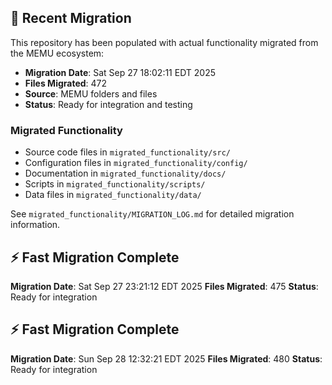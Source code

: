 
## 🔄 Recent Migration

This repository has been populated with actual functionality migrated from the MEMU ecosystem:

- **Migration Date**: Sat Sep 27 18:02:11 EDT 2025
- **Files Migrated**:      472
- **Source**: MEMU folders and files
- **Status**: Ready for integration and testing

### Migrated Functionality
- Source code files in `migrated_functionality/src/`
- Configuration files in `migrated_functionality/config/`
- Documentation in `migrated_functionality/docs/`
- Scripts in `migrated_functionality/scripts/`
- Data files in `migrated_functionality/data/`

See `migrated_functionality/MIGRATION_LOG.md` for detailed migration information.


## ⚡ Fast Migration Complete

**Migration Date**: Sat Sep 27 23:21:12 EDT 2025
**Files Migrated**:      475
**Status**: Ready for integration


## ⚡ Fast Migration Complete

**Migration Date**: Sun Sep 28 12:32:21 EDT 2025
**Files Migrated**:      480
**Status**: Ready for integration

